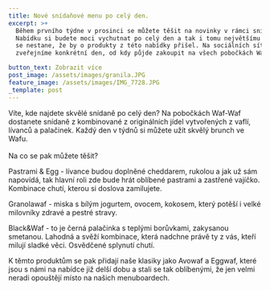 ```yaml
---
title: Nové snídaňové menu po celý den.
excerpt: >+
  Během prvního týdne v prosinci se můžete těšit na novinky v rámci snídaní.
  Nabídku si budete moci vychutnat po celý den a tak i tomu největšímu "spáči"
  se nestane, že by o produkty z této nabídky přišel. Na sociálních sítích pak
  zveřejníme konkrétní den, od kdy půjde zakoupit na všech pobočkách Waf-Waf. 

button_text: Zobrazit více
post_image: /assets/images/granila.JPG
feature_image: /assets/images/IMG_7728.JPG
_template: post
---
```


Víte, kde najdete skvělé snídaně po celý den? Na pobočkách Waf-Waf dostanete snídaně z kombinované z originálních jídel vytvořených z vaflí, lívanců a palačinek. Každý den v týdnů si můžete užít skvělý brunch ve Wafu.\
\
Na co se pak můžete těšit? 

Pastrami & Egg - lívance budou doplněné cheddarem, rukolou a jak už sám napovídá, tak hlavní roli zde bude hrát oblíbené pastrami a zastřené vajíčko. Kombinace chutí, kterou si doslova zamilujete. 

Granolawaf - miska s bílým jogurtem, ovocem, kokosem, který potěší i velké milovníky zdravé a pestré stravy. 

Black\&Waf - to je černá palačinka s teplými borůvkami, zakysanou smetanou. Lahodná a svěží kombinace, která nadchne právě ty z vás, kteří milují sladké věci. Osvědčené splynutí chutí. 

K těmto produktům se pak přidají naše klasiky jako Avowaf a Eggwaf, které jsou s námi na nabídce již delší dobu a stali se tak oblíbenými, že jen velmi neradi opouštějí místo na našich menuboardech. 
